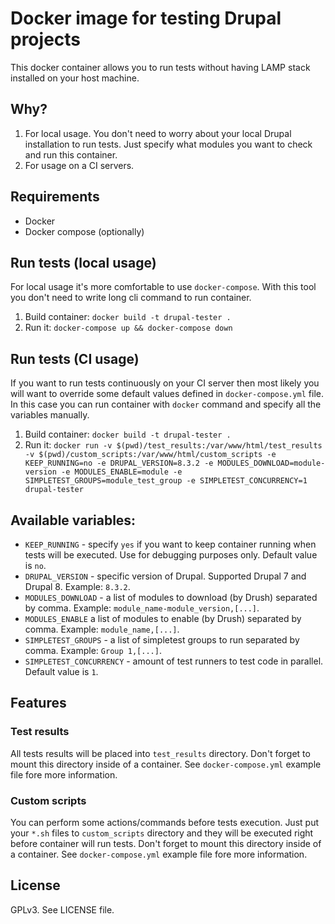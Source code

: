 # Docker image for testing Drupal projects
This docker container allows you to run tests without having LAMP stack installed on your host machine.

## Why?
1. For local usage. You don't need to worry about your local Drupal installation to run tests. Just specify what modules you want to check and run this container.
2. For usage on a CI servers.

## Requirements
 * Docker
 * Docker compose (optionally)

## Run tests (local usage)
For local usage it's more comfortable to use `docker-compose`. With this tool you don't need to write long cli command to run container.

1. Build container: `docker build -t drupal-tester .`
2. Run it: `docker-compose up && docker-compose down`

## Run tests (CI usage)
If you want to run tests continuously on your CI server then most likely you will want to override some default values defined in `docker-compose.yml` file. In this case you can run container with `docker` command and specify all the variables manually.

1. Build container: `docker build -t drupal-tester .`
2. Run it: `docker run -v $(pwd)/test_results:/var/www/html/test_results -v $(pwd)/custom_scripts:/var/www/html/custom_scripts -e KEEP_RUNNING=no -e DRUPAL_VERSION=8.3.2 -e MODULES_DOWNLOAD=module-version -e MODULES_ENABLE=module -e SIMPLETEST_GROUPS=module_test_group -e SIMPLETEST_CONCURRENCY=1 drupal-tester`

## Available variables:

 * `KEEP_RUNNING` - specify `yes` if you want to keep container running when tests will be executed. Use for debugging purposes only. Default value is `no`.
 * `DRUPAL_VERSION` - specific version of Drupal. Supported Drupal 7 and Drupal 8. Example: `8.3.2`.
 * `MODULES_DOWNLOAD` - a list of modules to download (by Drush) separated by comma. Example: `module_name-module_version,[...]`.
 * `MODULES_ENABLE` a list of modules to enable (by Drush) separated by comma. Example: `module_name,[...]`.
 * `SIMPLETEST_GROUPS` - a list of simpletest groups to run separated by comma. Example: `Group 1,[...]`.
 * `SIMPLETEST_CONCURRENCY` - amount of test runners to test code in parallel. Default value is `1`.

## Features
### Test results
All tests results will be placed into `test_results` directory. Don't forget to mount this directory inside of a container. See `docker-compose.yml` example file fore more information.

### Custom scripts
You can perform some actions/commands before tests execution. Just put your `*.sh` files to `custom_scripts` directory and they will be executed right before container will run tests. Don't forget to mount this directory inside of a container. See `docker-compose.yml` example file fore more information.

## License
GPLv3. See LICENSE file.
